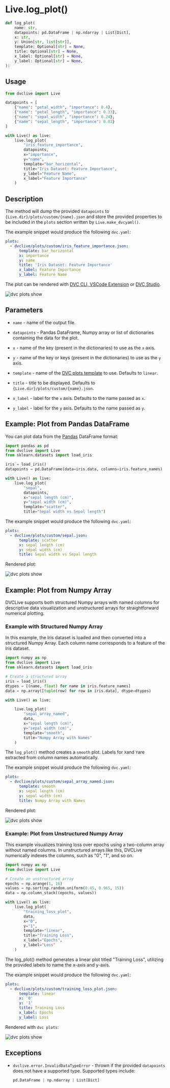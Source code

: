 # Live.log_plot()

```py
def log_plot(
    name: str,
    datapoints: pd.DataFrame | np.ndarray | List[Dict],
    x: str,
    y: Union[str, list[str]],
    template: Optional[str] = None,
    title: Optional[str] = None,
    x_label: Optional[str] = None,
    y_label: Optional[str] = None,
):
```

## Usage

```py
from dvclive import Live

datapoints = [
    {"name": "petal_width", "importance": 0.4},
    {"name": "petal_length", "importance": 0.33},
    {"name": "sepal_width", "importance": 0.24},
    {"name": "sepal_length", "importance": 0.03}
]

with Live() as live:
    live.log_plot(
        "iris_feature_importance",
        datapoints,
        x="importance",
        y="name",
        template="bar_horizontal",
        title="Iris Dataset: Feature Importance",
        y_label="Feature Name",
        x_label="Feature Importance"
    )
```

## Description

The method will dump the provided `datapoints` to
`{Live.dir}/plots/custom/{name}.json` and store the provided properties to be
included in the `plots` section written by `Live.make_dvcyaml()`.

The example snippet would produce the following `dvc.yaml`:

```yaml
plots:
  - dvclive/plots/custom/iris_feature_importance.json:
      template: bar_horizontal
      x: importance
      y: name
      title: 'Iris Dataset: Feature Importance'
      x_label: Feature Importance
      y_label: Feature Name
```

The plot can be rendered with
[DVC CLI, VSCode Extension](/doc/user-guide/experiment-management/visualizing-plots)
or [DVC Studio](/doc/studio/user-guide/experiments/visualize-and-compare).

![dvc plots show](/img/dvclive-log_plot.png)

## Parameters

- `name` - name of the output file.

- `datapoints` - Pandas DataFrame, Numpy array or list of dictionaries
  containing the data for the plot.

- `x` - name of the key (present in the dictionaries) to use as the `x` axis.

- `y` - name of the key or keys (present in the dictionaries) to use as the `y`
  axis.

- `template` - name of the
  [DVC plots template](/doc/user-guide/experiment-management/visualizing-plots#plot-templates-data-series-only)
  to use. Defaults to `linear`.

- `title` - title to be displayed. Defaults to
  `{Live.dir}/plots/custom/{name}.json`.

- `x_label` - label for the `x` axis. Defaults to the name passed as `x`.

- `y_label` - label for the `y` axis. Defaults to the name passed as `y`.

## Example: Plot from Pandas DataFrame

You can plot data from the [Pandas](https://pandas.pydata.org/docs/index.html)
DataFrame format:

```py
import pandas as pd
from dvclive import Live
from sklearn.datasets import load_iris

iris = load_iris()
datapoints = pd.DataFrame(data=iris.data, columns=iris.feature_names)

with Live() as live:
    live.log_plot(
        "sepal",
        datapoints,
        x="sepal length (cm)",
        y="sepal width (cm)",
        template="scatter",
        title="Sepal width vs Sepal length")
```

The example snippet would produce the following `dvc.yaml`:

```yaml
plots:
  - dvclive/plots/custom/sepal.json:
      template: scatter
      x: sepal length (cm)
      y: sepal width (cm)
      title: Sepal width vs Sepal length
```

Rendered plot:

![dvc plots show](/img/dvclive-log_plot-dataframe.png)

## Example: Plot from Numpy Array

DVCLive supports both structured Numpy arrays with named columns for descriptive
data visualization and unstructured arrays for straightforward numerical
plotting.

### Example with Structured Numpy Array

In this example, the Iris dataset is loaded and then converted into a structured
Numpy Array. Each column name corresponds to a feature of the Iris dataset.

```py
import numpy as np
from dvclive import Live
from sklearn.datasets import load_iris

# Create a structured array
iris = load_iris()
dtypes = [(name, float) for name in iris.feature_names]
data = np.array([tuple(row) for row in iris.data], dtype=dtypes)

with Live() as live:

    live.log_plot(
        "sepal_array_named",
        data,
        x="sepal length (cm)",
        y="sepal width (cm)",
        template="smooth",
        title="Numpy Array with Names"
    )
```

The `log_plot()` method creates a `smooth` plot. Labels for `X`and `Y`are
extracted from column names automatically.

The example snippet would produce the following `dvc.yaml`:

```yaml
plots:
  - dvclive/plots/custom/sepal_array_named.json:
      template: smooth
      x: sepal length (cm)
      y: sepal width (cm)
      title: Numpy Array with Names
```

Rendered plot:

![dvc plots show](/img/dvclive-log_plot-structured_array.png)

### Example: Plot from Unstructured Numpy Array

This example visualizes training loss over epochs using a two-column array
without named columns. In unstructured arrays like this, DVCLive numerically
indexes the columns, such as "0", "1", and so on.

```py
import numpy as np
from dvclive import Live

# Create an unstructured array
epochs = np.arange(1, 16)
values = np.sort(np.random.uniform(0.45, 0.965, 15))
data = np.column_stack((epochs, values))

with Live() as live:
    live.log_plot(
        "training_loss_plot",
        data,
        x="0",
        y="1",
        template="linear",
        title="Training Loss",
        x_label="Epochs",
        y_label="Loss"
    )
```

The log_plot() method generates a linear plot titled "Training Loss", utilizing
the provided labels to name the x-axis and y-axis.

The example snippet would produce the following `dvc.yaml`:

```yaml
plots:
  - dvclive/plots/custom/training_loss_plot.json:
      template: linear
      x: '0'
      y: '1'
      title: Training Loss
      x_label: Epochs
      y_label: Loss
```

Rendered with `dvc plots`:

![dvc plots show](/img/dvclive-log_plot-unstructured.png)

## Exceptions

- `dvclive.error.InvalidDataTypeError` - thrown if the provided `datapoints`
  does not have a supported type. Supported types include:

  ```python
  pd.DataFrame | np.ndarray | List[Dict]
  ```
